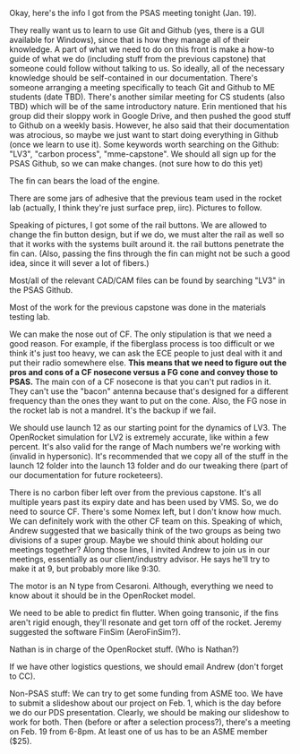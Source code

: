 Okay, here's the info I got from the PSAS meeting tonight (Jan. 19).

They really want us to learn to use Git and Github (yes, there is a GUI available for Windows), since that is how they manage all of their knowledge. A part of what we need to do on this front is make a how-to guide of what we do (including stuff from the previous capstone) that someone could follow without talking to us. So ideally, all of the necessary knowledge should be self-contained in our documentation. There's someone arranging a meeting specifically to teach Git and Github to ME students (date TBD). There's another similar meeting for CS students (also TBD) which will be of the same introductory nature. Erin mentioned that his group did their sloppy work in Google Drive, and then pushed the good stuff to Github on a weekly basis. However, he also said that their documentation was atrocious, so maybe we just want to start doing everything in Github (once we learn to use it). Some keywords worth searching on the Github: "LV3", "carbon process", "mme-capstone". We should all sign up for the PSAS Github, so we can make changes. (not sure how to do this yet)

The fin can bears the load of the engine.

There are some jars of adhesive that the previous team used in the rocket lab (actually, I think they're just surface prep, iirc). Pictures to follow.

Speaking of pictures, I got some of the rail buttons. We are allowed to change the fin button design, but if we do, we must alter the rail as well so that it works with the systems built around it. the rail buttons penetrate the fin can. (Also, passing the fins through the fin can might not be such a good idea, since it will sever a lot of fibers.)

Most/all of the relevant CAD/CAM files can be found by searching "LV3" in the PSAS Github.

Most of the work for the previous capstone was done in the materials testing lab.

We can make the nose out of CF. The only stipulation is that we need a good reason. For example, if the fiberglass process is too difficult or we think it's just too heavy, we can ask the ECE people to just deal with it and put their radio somewhere else. **This means that we need to figure out the pros and cons of a CF nosecone versus a FG cone and convey those to PSAS.** The main con of a CF nosecone is that you can't put radios in it. They can't use the "bacon" antenna because that's designed for a different frequency than the ones they want to put on the cone. Also, the FG nose in the rocket lab is not a mandrel. It's the backup if we fail.

We should use launch 12 as our starting point for the dynamics of LV3. The OpenRocket simulation for LV2 is extremely accurate, like within a few percent. It's also valid for the range of Mach numbers we're working with (invalid in hypersonic). It's recommended that we copy all of the stuff in the launch 12 folder into the launch 13 folder and do our tweaking there (part of our documentation for future rocketeers).

There is no carbon fiber left over from the previous capstone. It's all multiple years past its expiry date and has been used by VMS. So, we do need to source CF. There's some Nomex left, but I don't know how much. We can definitely work with the other CF team on this. Speaking of which, Andrew suggested that we basically think of the two groups as being two divisions of a super group. Maybe we should think about holding our meetings together? Along those lines, I invited Andrew to join us in our meetings, essentially as our client/industry advisor. He says he'll try to make it at 9, but probably more like 9:30.

The motor is an N type from Cesaroni. Although, everything we need to know about it should be in the OpenRocket model.

We need to be able to predict fin flutter. When going transonic, if the fins aren't rigid enough, they'll resonate and get torn off of the rocket. Jeremy suggested the software FinSim (AeroFinSim?).

Nathan is in charge of the OpenRocket stuff. (Who is Nathan?)

If we have other logistics questions, we should email Andrew (don't forget to CC).

Non-PSAS stuff:
We can try to get some funding from ASME too. We have to submit a slideshow about our project on Feb. 1, which is the day before we do our PDS presentation. Clearly, we should be making our slideshow to work for both. Then (before or after a selection process?), there's a meeting on Feb. 19 from 6-8pm. At least one of us has to be an ASME member ($25). 
